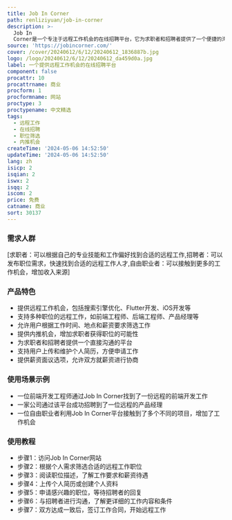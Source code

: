 ```yaml
---
title: Job In Corner
path: renliziyuan/job-in-corner
description: >-
  Job In
  Corner是一个专注于远程工作机会的在线招聘平台，它为求职者和招聘者提供了一个便捷的沟通桥梁。该平台汇集了各种远程职位，包括但不限于编程、设计、写作、产品管理等，支持用户根据个人技能和偏好寻找合适的远程工作机会。
source: 'https://jobincorner.com/'
cover: /cover/20240612/6/12/20240612_1836887b.jpg
logo: /logo/20240612/6/12/20240612_da459d0a.jpg
label: 一个提供远程工作机会的在线招聘平台
component: false
procattr: 10
procattrname: 商业
procform: 1
procformname: 网站
proctype: 3
proctypename: 中文精选
tags:
  - 远程工作
  - 在线招聘
  - 职位筛选
  - 内推机会
createTime: '2024-05-06 14:52:50'
updateTime: '2024-05-06 14:52:50'
lang: zh
isicp: 2
isqian: 2
iswx: 2
isqq: 2
iscom: 2
price: 免费
catname: 商业
sort: 30137
---
```




### 需求人群
[求职者：可以根据自己的专业技能和工作偏好找到合适的远程工作,招聘者：可以发布职位需求，快速找到合适的远程工作人才,自由职业者：可以接触到更多的工作机会，增加收入来源]

### 产品特色
- 提供远程工作机会，包括搜索引擎优化、Flutter开发、iOS开发等
- 支持多种职位的远程工作，如前端工程师、后端工程师、产品经理等
- 允许用户根据工作时间、地点和薪资要求筛选工作
- 提供内推机会，增加求职者获得职位的可能性
- 为求职者和招聘者提供一个直接沟通的平台
- 支持用户上传和维护个人简历，方便申请工作
- 提供薪资面议选项，允许双方就薪资进行协商

### 使用场景示例
- 一位前端开发工程师通过Job In Corner找到了一份远程的前端开发工作
- 一家公司通过该平台成功招聘到了一位远程的产品经理
- 一位自由职业者利用Job In Corner平台接触到了多个不同的项目，增加了工作机会

### 使用教程
- 步骤1：访问Job In Corner网站
- 步骤2：根据个人需求筛选合适的远程工作职位
- 步骤3：阅读职位描述，了解工作要求和薪资待遇
- 步骤4：上传个人简历或创建个人资料
- 步骤5：申请感兴趣的职位，等待招聘者的回复
- 步骤6：与招聘者进行沟通，了解更详细的工作内容和条件
- 步骤7：双方达成一致后，签订工作合同，开始远程工作

  
